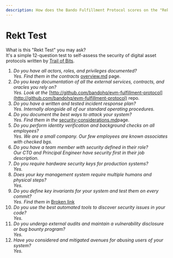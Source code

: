 ```yaml
---
description: How does the Bando Fulfillment Protocol scores on the "Rekt Test"?
---
```


# Rekt Test

What is this "Rekt Test" you may ask? \
It's a simple 12-question test to self-assess the security of digital asset protocols written by [Trail of Bits](https://blog.trailofbits.com/2023/08/14/can-you-pass-the-rekt-test/).

1. _Do you have all actors, roles, and privileges documented?_\
   _Yes. Find them in the contracts_ [overview.md](../overview.md "mention") page.
2. _Do you keep documentation of all the external services, contracts, and oracles you rely on?_\
   _Yes. Look at the_ [http://github.com/bandohq/evm-fulfillment-protocol](http://github.com/bandohq/evm-fulfillment-protocol) repo.
3. _Do you have a written and tested incident response plan?_\
   _Yes. Internally alongside all of our standard operating procedures._
4. _Do you document the best ways to attack your system?_\
   _Yes. Find them in the_ [security-considerations.md](security-considerations.md "mention")page.
5. _Do you perform identity verification and background checks on all employees?_\
   _Yes. We are a small company. Our few employees are known associates with checked bgs._
6. _Do you have a team member with security defined in their role?_\
   _Our CTO and Principal Engineer have security first in their job description._
7. _Do you require hardware security keys for production systems?_\
   _Yes._
8. _Does your key management system require multiple humans and physical steps?_\
   _Yes._
9. _Do you define key invariants for your system and test them on every commit?_\
   _Yes. Find them in_ [Broken link](broken-reference "mention")
10. _Do you use the best automated tools to discover security issues in your code?_\
    _Yes._&#x20;
11. _Do you undergo external audits and maintain a vulnerability disclosure or bug bounty program?_\
    _Yes._
12. _Have you considered and mitigated avenues for abusing users of your system?_\
    _Yes._
